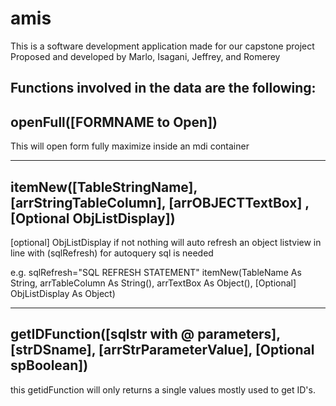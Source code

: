 # amis
This is a software development application made for our capstone project
Proposed and developed by Marlo, Isagani, Jeffrey, and Romerey

Functions involved in the data are the following:
-------------------------------------------------

openFull([FORMNAME to Open])
-------------------------------------------------
This will open form fully maximize inside an mdi container



------------------------------------------------
itemNew([TableStringName], [arrStringTableColumn], [arrOBJECTTextBox] , [Optional ObjListDisplay])
-----------------------------------------------
[optional] ObjListDisplay if not nothing will auto refresh an object listview
in line with (sqlRefresh) for autoquery sql is needed

e.g.
sqlRefresh="SQL REFRESH STATEMENT"
itemNew(TableName As String, 
        arrTableColumn As String(), 
        arrTextBox As Object(), 
        [Optional] ObjListDisplay As Object)
        
-----------------------------------------------------
getIDFunction([sqlstr with @ parameters], [strDSname], [arrStrParameterValue], [Optional spBoolean])
-------------------------------------
this getidFunction will only returns a single values
mostly used to get ID's.
